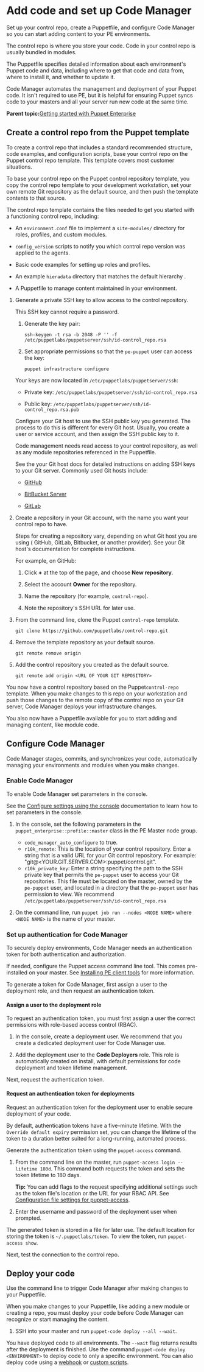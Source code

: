 # Add code and set up Code Manager

Set up your control repo, create a Puppetfile, and configure Code Manager so you can start adding content to your PE environments.

The control repo is where you store your code. Code in your control repo is usually bundled in modules.

The Puppetfile specifies detailed information about each environment's Puppet code and data, including where to get that code and data from, where to install it, and whether to update it.

Code Manager automates the management and deployment of your Puppet code. It isn't required to use PE, but it is helpful for ensuring Puppet syncs code to your masters and all your server run new code at the same time.

**Parent topic:**[Getting started with Puppet Enterprise](getting_started_pe_overview.md)

## Create a control repo from the Puppet template

To create a control repo that includes a standard recommended structure, code examples, and configuration scripts, base your control repo on the Puppet control repo template. This template covers most customer situations.

To base your control repo on the Puppet control repository template, you copy the control repo template to your development workstation, set your own remote Git repository as the default source, and then push the template contents to that source.

The control repo template contains the files needed to get you started with a functioning control repo, including:

-   An `environment.conf` file to implement a `site-modules/` directory for roles, profiles, and custom modules.

-   `config_version` scripts to notify you which control repo version was applied to the agents.

-   Basic code examples for setting up roles and profiles.

-   An example `hieradata` directory that matches the default hierarchy .

-   A Puppetfile to manage content maintained in your environment.

1.  Generate a private SSH key to allow access to the control repository.

    This SSH key cannot require a password.

    1.  Generate the key pair:

        ```
        ssh-keygen -t rsa -b 2048 -P '' -f /etc/puppetlabs/puppetserver/ssh/id-control_repo.rsa
        ```

    2.  Set appropriate permissions so that the `pe-puppet` user can access the key:

        ```
        puppet infrastructure configure
        ```

    Your keys are now located in `/etc/puppetlabs/puppetserver/ssh`:

    -   Private key: `/etc/puppetlabs/puppetserver/ssh/id-control_repo.rsa`

    -   Public key: `/etc/puppetlabs/puppetserver/ssh/id-control_repo.rsa.pub`

    Configure your Git host to use the SSH public key you generated. The process to do this is different for every Git host. Usually, you create a user or service account, and then assign the SSH public key to it.

    Code management needs read access to your control repository, as well as any module repositories referenced in the Puppetfile.

    See the your Git host docs for detailed instructions on adding SSH keys to your Git server. Commonly used Git hosts include:

    -   [GitHub](https://developer.github.com/v3/guides/managing-deploy-keys/#machine-users)

    -   [BitBucket Server](https://confluence.atlassian.com/bitbucketserver/ssh-access-keys-for-system-use-776639781.html)

    -   [GitLab](https://docs.gitlab.com/ce/ssh/README.html#deploy-keys)

2.  Create a repository in your Git account, with the name you want your control repo to have.

    Steps for creating a repository vary, depending on what Git host you are using \( GitHub, GitLab, Bitbucket, or another provider\). See your Git host's documentation for complete instructions.

    For example, on GitHub:

    1.  Click **+** at the top of the page, and choose **New repository**.

    2.  Select the account **Owner** for the repository.

    3.  Name the repository \(for example, `control-repo`\).

    4.  Note the repository's SSH URL for later use.

3.  From the command line, clone the Puppet `control-repo` template.

    ```
    git clone https://github.com/puppetlabs/control-repo.git
    ```

4.  Remove the template repository as your default source.

    ```
    git remote remove origin
    ```

5.  Add the control repository you created as the default source.

    ```
    git remote add origin <URL OF YOUR GIT REPOSITORY>
    ```


You now have a control repository based on the Puppet`control-repo` template. When you make changes to this repo on your workstation and push those changes to the remote copy of the control repo on your Git server, Code Manager deploys your infrastructure changes.

You also now have a Puppetfile available for you to start adding and managing content, like module code.

## Configure Code Manager

Code Manager stages, commits, and synchronizes your code, automatically managing your environments and modules when you make changes.

### Enable Code Manager

To enable Code Manager set parameters in the console.

See the [Configure settings using the console](config_intro.md#) documentation to learn how to set parameters in the console.

1.  In the console, set the following parameters in the `puppet_enterprise::profile::master` class in the PE Master node group.

    -   `code_manager_auto_configure` to true.
    -   `r10k_remote`: This is the location of your control repository. Enter a string that is a valid URL for your Git control repository. For example: "git@<YOUR.GIT.SERVER.COM\>:puppet/control.git".
    -   `r10k_private_key`: Enter a string specifying the path to the SSH private key that permits the `pe-puppet` user to access your Git repositories. This file must be located on the master, owned by the `pe-puppet` user, and located in a directory that the `pe-puppet` user has permission to view. We recommend `/etc/puppetlabs/puppetserver/ssh/id-control_repo.rsa`
2.  On the command line, run `puppet job run --nodes <NODE NAME>` where `<NODE NAME>` is the name of your master.


### Set up authentication for Code Manager

To securely deploy environments, Code Manager needs an authentication token for both authentication and authorization.

If needed, configure the Puppet access command line tool. This comes pre-installed on your master. See [Installing PE client tools](installing_pe_client_tools.md#) for more information.

To generate a token for Code Manager, first assign a user to the deployment role, and then request an authentication token.

#### Assign a user to the deployment role

To request an authentication token, you must first assign a user the correct permissions with role-based access control \(RBAC\).

1.  In the console, create a deployment user. We recommend that you create a dedicated deployment user for Code Manager use.

2.  Add the deployment user to the **Code Deployers** role. This role is automatically created on install, with default permissions for code deployment and token lifetime management.


Next, request the authentication token.

#### Request an authentication token for deployments

Request an authentication token for the deployment user to enable secure deployment of your code.

By default, authentication tokens have a five-minute lifetime. With the `Override default expiry` permission set, you can change the lifetime of the token to a duration better suited for a long-running, automated process.

Generate the authentication token using the `puppet-access` command.

1.  From the command line on the master, run `puppet-access login --lifetime 180d`. This command both requests the token and sets the token lifetime to 180 days.

    **Tip:** You can add flags to the request specifying additional settings such as the token file's location or the URL for your RBAC API. See [Configuration file settings for puppet-access](rbac_token_auth_intro.md#).

2.  Enter the username and password of the deployment user when prompted.


The generated token is stored in a file for later use. The default location for storing the token is `~/.puppetlabs/token`. To view the token, run `puppet-access show`.

Next, test the connection to the control repo.

## Deploy your code

Use the command line to trigger Code Manager after making changes to your Puppetfile.

When you make changes to your Puppetfile, like adding a new module or creating a repo, you must deploy your code before Code Manager can recognize or start managing the content.

1.  SSH into your master and run `puppet-code deploy --all --wait`.


You have deployed code to all environments. The `--wait` flag returns results after the deployment is finished. Use the command `puppet-code deploy <ENVIRONMENT>` to deploy code to only a specific environment. You can also deploy code using a [webhook](code_mgr_webhook.md#) or [custom scripts](code_mgr_scripts.md#).


